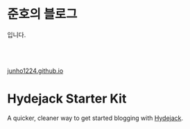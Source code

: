 # 준호의 블로그 

입니다.
<br/>
<br/>
<br/>
<br/>


[junho1224.github.io](https://junho1224.github.io/)


# Hydejack Starter Kit

A quicker, cleaner way to get started blogging with [Hydejack](https://hydejack.com/).

